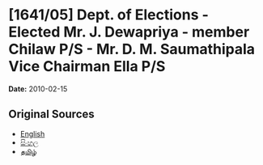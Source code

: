 # [1641/05] Dept. of Elections - Elected Mr. J. Dewapriya - member Chilaw P/S - Mr. D. M. Saumathipala Vice Chairman Ella P/S

**Date:** 2010-02-15

## Original Sources

- [English](https://documents.gov.lk/view/extra-gazettes/2010/2/1641-05_E.pdf)
- [සිංහල](https://documents.gov.lk/view/extra-gazettes/2010/2/1641-05_S.pdf)
- [தமிழ்](https://documents.gov.lk/view/extra-gazettes/2010/2/1641-05_T.pdf)
